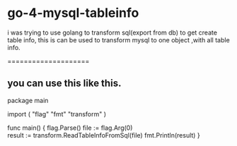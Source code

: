go-4-mysql-tableinfo
====================

i was trying to use golang to transform sql(export from db) to get create table info, this is can be used to transform mysql to one object ,with all table info.

====================

you can use this like this.
--------------------
package main

import (
	"flag"
	"fmt"
	"transform"
)


func main() {
	flag.Parse()
	file := flag.Arg(0)  
	result := transform.ReadTableInfoFromSql(file)
	fmt.Println(result)
}
